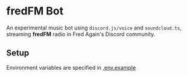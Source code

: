 # fredFM Bot

An experimental music bot using `discord.js/voice` and `soundcloud.ts`, streaming **fredFM** radio in Fred Again's Discord community.

## Setup
Environment variables are specified in [.env.example](.env.example)
